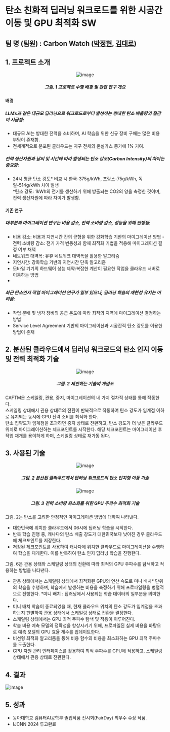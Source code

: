 # 탄소 친화적 딥러닝 워크로드를 위한 시공간 이동 및 GPU 최적화 SW
## 팀 명 (팀원) : Carbon Watch ([박정현](https://github.com/jhparkland), [김대로](https://github.com/dhfgoeofh))

## 1. 프로젝트 소개

<div align='center'>
  
  ![image](https://github.com/jhparkland/Carbon-friendly/blob/main/intro.png)
  ##### 그림. 1 프로젝트 수행 배경 및 관련 연구 개요
  
</div>

#### 배경
##### LLMs과 같은 대규모 딥러닝으로 워크로드로부터 발생하는 방대한 탄소 배출량의 절감이 시급함:  
- 대규모 AI는 방대한 전력을 소비하며, AI 학습을 위한 신규 장비 구매는 많은 비용 부담이 존재함.  
- 전세계적으로 분포된 클라우드는 지구 전체의 온실가스 증가에 1% 기여.  
##### 전력 생산자원과 날씨 및 시간에 따라 발생되는 탄소 강도(Carbon Intensity)의 차이는 중요함:   
- 24시 평균 탄소 강도* 비교 시 한국-375g/kWh, 프랑스-75g/kWh, 독일-514g/kWh 차이 발생    
  *탄소 강도: 1kWh의 전기를 생산하기 위해 방출되는 CO2의 양을 측정한 것이며, 전력 생산자원에 따라 차이가 발생함.

#### 기존 연구
##### 대부분의 마이그레이션 연구는 비용 감소, 전력 소비량 감소, 성능을 위해 진행됨:   
- 비용 감소: 비용과 지연시간 간의 균형을 위한 강화학습 기반의 마이그레이션 방법
-전력 소비량 감소: 전기 가격 변동성과 함께 최적화 기법을 적용해 마이그레이션 결정 여부 채택
- 네트워크 대역폭: 유휴 네트워크 대역폭을 활용한 알고리즘
- 지연시간: 강화학습 기반의 지연시간 단축 알고리즘
- 모바일 기기의 하드웨어 성능 제약:복잡한 계산이 필요한 작업을 클라우드 서버로 이동하는 방법
- 
##### 최근 탄소인지 작업 마이그레이션 연구가 일부 있으나, 딥러닝 학습의 재현성 유지는 어려움:  
- 작업 분배 및 냉각 장비의 공급 온도에 따라 최적의 지역에 마이그레이션 결정하는 방법
- Service Level Agreement 기반의 마이그레이션과 시공간적 탄소 강도를 이용한 방법이 존재


## 2. 분산된 클라우드에서 딥러닝 워크로드의 탄소 인지 이동 및 전력 최적화 기술
<div align='center'>
  
  ![image](https://github.com/jhparkland/Carbon-friendly/blob/main/method.png)
  ##### 그림. 2 제안하는 기술의 개념도
  
</div>

CAFTM은 스케일링, 관용, 중지, 마이그레이션의 네 가지 절차적 상태를 통해 작동한다.  
스케일링 상태에서 관용 상태로의 전환이 반복적으로 작동하여 탄소 강도가 임계점 이하로 유지되는 동시에 GPU 전력 소비를 최적화 한다.  
탄소 집약도가 임계점을 초과하면 중지 상태로 전환하고, 탄소 강도가 더 낮은 클라우드 위치로 마이그레이션하는 체크포인트를 시작한다. 해당 체크포인트는 마이그레이션 후 작업 재개를 용이하게 하며, 스케일링 상태로 재가동 된다.   

## 3. 사용된 기술

<div align='center'>

  ![image](https://github.com/jhparkland/Carbon-friendly/blob/main/migration.png)
  ##### 그림. 2 분산된 클라우드에서 딥러닝 워크로드의 탄소 인지형 이동 기술 

  ![image](https://github.com/jhparkland/Carbon-friendly/blob/main/gpu.png)
  ##### 그림. 3 전력 소비량 최소화를 위한 GPU 주파수 최적화 기술
  
</div>

그림. 2는 탄소를 고려한 안정적인 마이그레이션 방법에 대하여 나타낸다. 
- 대한민국에 위치한 클라우드에서 06시에 딥러닝 학습을 시작한다. 
- 반복 학습 진행 중, 캐나다의 탄소 배출 강도가 대한민국보다 낮아진 경우 클라우드에 체크포인트를 저장한다. 
- 저장된 체크포인트를 사용하여 캐나다에 위치한 클라우드로 마이그레이션을 수행하여 학습을 재개한다. 이를 반복하여 탄소 인지 딥러닝 학습을 진행한다.

그림. 6은 관용 상태와 스케일링 상태의 전환에 따라 최적의 GPU 주파수를 탐색하고 적용하는 방법을 나타낸다.
- 관용 상태에서는 스케일링 상태에서 최적화된 GPU의 연산 속도로 미니 배치* 단위의 학습을 수행하며, 학습에서 발생하는 비용을 측정하기 위해 프로파일링을 병렬적으로 진행한다.
  *미니 배치 : 딥러닝에서 사용되는 학습 데이터의 일부분을 의미한다. 
- 미니 배치 학습이 종료되었을 때, 현재 클라우드 위치의 탄소 강도가 임계점을 초과하는지 판별하여 관용 상태에서 스케일링 상태로 전환을 결정한다. 
- 스케일링 상태에서는 GPU 최적 주파수 탐색 및 적용이 이루어진다.
- 학습 비용 예측 모델의 정확성을 향상시키기 위해, 프로파일된 실제 비용을 바탕으로 예측 모델의 GPU 효율 계수를 업데이트한다.
- 비선형 최적화 알고리즘을 통해 비용 함수의 비용을 최소화하는 GPU 최적 주파수를 도출한다.
- GPU 자원 관리 인터페이스를 활용하여 최적 주파수를 GPU에 적용하고, 스케일링 상태에서 관용 상태로 전환한다.

## 4. 결과
![image](https://github.com/jhparkland/Carbon-friendly/assets/86312443/6ddf9cd1-1331-4119-8f62-ae8cd8bce969)


## 5. 성과

- 동아대학교 컴퓨터AI공학부 졸업작품 전시회(FairDay) 최우수 수상 작품. 
- IJCNN 2024 투고완료

